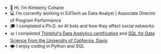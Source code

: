 - 👋 Hi, I’m Kimberly Cohane
- 💻 I’m currently working in EdTech as Data Analyst | Associate Director of Program Performance
- 🎓 I completed a Ph.D. on AI bots and how they affect social networks
- 📊 I completed [Thinkful's Data Analytics certification]([https://www.thinkful.com/](https://www.linkedin.com/feed/update/urn:li:activity:7038578630754537472/)) and [SQL for Data Science from the University of California, Davis](https://www.coursera.org/account/accomplishments/verify/XX497K7UXA8X)
- 🌩️ I enjoy coding in Python and SQL



<!---
kcohane00/kcohane00 is a ✨ special ✨ repository because its `README.md` (this file) appears on your GitHub profile.
You can click the Preview link to take a look at your changes.
--->
